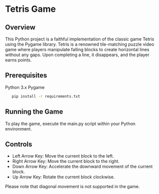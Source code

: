 # Tetris Game

## Overview

This Python project is a faithful implementation of the classic game Tetris using the Pygame library. Tetris is a renowned tile-matching puzzle video game where players manipulate falling blocks to create horizontal lines without any gaps. Upon completing a line, it disappears, and the player earns points.

## Prerequisites

Python 3.x
Pygame

 ```bash
    pip install -r requirements.txt 
```
## Running the Game

To play the game, execute the main.py script within your Python environment.

## Controls

- Left Arrow Key: Move the current block to the left.
- Right Arrow Key: Move the current block to the right.
- Down Arrow Key: Accelerate the downward movement of the current block.
- Up Arrow Key: Rotate the current block clockwise.

Please note that diagonal movement is not supported in the game.